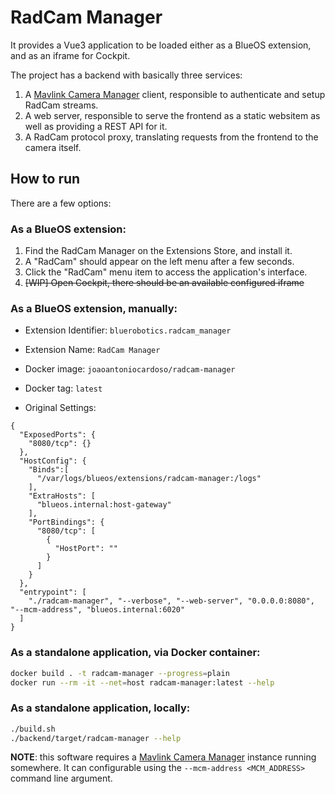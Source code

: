 # RadCam Manager

It provides a Vue3 application to be loaded either as a BlueOS extension, and as an iframe for Cockpit.

The project has a backend with basically three services:

1. A [Mavlink Camera Manager](http://github.com/mavlink/mavlink-camera-manager) client, responsible to authenticate and setup RadCam streams.
2. A web server, responsible to serve the frontend as a static websitem as well as providing a REST API for it.
3. A RadCam protocol proxy, translating requests from the frontend to the camera itself.

## How to run

There are a few options:

### As a BlueOS extension:

1. Find the RadCam Manager on the Extensions Store, and install it.
2. A "RadCam" should appear on the left menu after a few seconds.
3. Click the "RadCam" menu item to access the application's interface.
4. ~~[WIP] Open Cockpit, there should be an available configured iframe~~

### As a BlueOS extension, manually:

- Extension Identifier: `bluerobotics.radcam_manager`

- Extension Name: `RadCam Manager`

- Docker image: `joaoantoniocardoso/radcam-manager`

- Docker tag: `latest`

- Original Settings:

```
{
  "ExposedPorts": {
    "8080/tcp": {}
  },
  "HostConfig": {
    "Binds":[
      "/var/logs/blueos/extensions/radcam-manager:/logs"
    ],
    "ExtraHosts": [
      "blueos.internal:host-gateway"
    ],
    "PortBindings": {
      "8080/tcp": [
        {
          "HostPort": ""
        }
      ]
    }
  },
  "entrypoint": [
    "./radcam-manager", "--verbose", "--web-server", "0.0.0.0:8080", "--mcm-address", "blueos.internal:6020"
  ]
}
```

### As a standalone application, via Docker container:

```bash
docker build . -t radcam-manager --progress=plain
docker run --rm -it --net=host radcam-manager:latest --help
```

###  As a standalone application, locally:
```bash
./build.sh
./backend/target/radcam-manager --help
```

**NOTE**: this software requires a [Mavlink Camera Manager](http://github.com/mavlink/mavlink-camera-manager) instance running somewhere. It can configurable using the `--mcm-address <MCM_ADDRESS>` command line argument.

